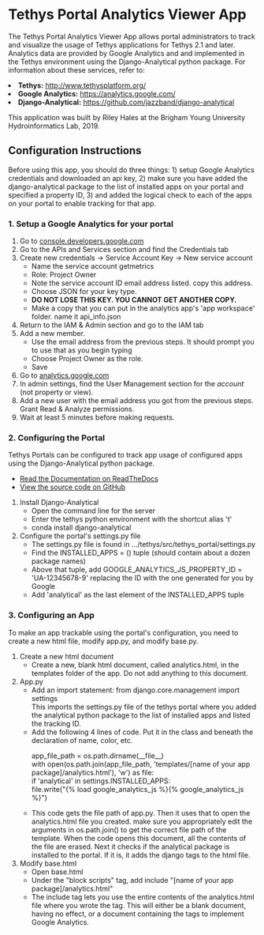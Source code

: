 <h1>Tethys Portal Analytics Viewer App</h1>

<p> The Tethys Portal Analytics Viewer App allows portal administrators to track and visualize the usage of Tethys applications for Tethys 2.1 and later. Analytics data are provided by Google Analytics and and implemented in the Tethys environment using the Django-Analytical python package. For information about these services, refer to:</p>
<li><b>Tethys:</b> <a href="http://www.tethysplatform.org/" target="_blank">http://www.tethysplatform.org/</a>
<li><b>Google Analytics:</b> <a href="https://analytics.google.com/" target="_blank">https://analytics.google.com/</a>
<li><b>Django-Analytical:</b> <a href="https://github.com/jazzband/django-analytical" target="_blank">https://github.com/jazzband/django-analytical</a>

<p>This application was built by Riley Hales at the Brigham Young University Hydroinformatics Lab, 2019.


<h2>Configuration Instructions</h2>
 
 <p>Before using this app, you should do three things: 1) setup Google Analytics credentials and downloaded an api key, 2) make sure you have added the django-analytical package to the list of installed apps on your portal and specified a property ID, 3) and added the logical check to each of the apps on your portal to enable tracking for that app.</p>

  <h3>1. Setup a Google Analytics for your portal</h3>
    <ol>
      <li>Go to <a target="_blank" href="console.developers.google.com">console.developers.google.com</a></li>
      <li>Go to the APIs and Services section and find the Credentials tab</li>
      <li>Create new credentials -> Service Account Key -> New service account
        <ul>
          <li>Name the service account getmetrics</li>
          <li>Role: Project Owner</li>
          <li>Note the service account ID email address listed. copy this address.</li>
          <li>Choose JSON for your key type.</li>
          <li><b>DO NOT LOSE THIS KEY. YOU CANNOT GET ANOTHER COPY.</b></li>
          <li>Make a copy that you can put in the analytics app's 'app workspace' folder. name it api_info.json</li>
        </ul>
      </li>
      <li>Return to the IAM & Admin section and go to the IAM tab</li>
      <li>Add a new member.
        <ul>
          <li>Use the email address from the previous steps. It should prompt you to use that as you begin typing</li>
          <li>Choose Project Owner as the role.</li>
          <li>Save</li>
        </ul>
      <li>Go to <a target="_blank" href="analytics.google.com">analytics.google.com</a></li>
      <li>In admin settings, find the User Management section for the <i>account</i> (not property or view).</li>
      <li>Add a new user with the email address you got from the previous steps. Grant Read & Analyze permissions.</li>
      <li>Wait at least 5 minutes before making requests.</li>
    </ol>


  <h3>2. Configuring the Portal</h3>
  <p>Tethys Portals can be configured to track app usage of configured apps using the Django-Analytical python package.
    <ul>
      <li><a target="_blank" href="https://django-analytical.readthedocs.io/en/latest">Read the Documentation on ReadTheDocs</a> </li>
      <li><a target="_blank" href="https://github.com/jazzband/django-analytical">View the source code on GitHub</a> </li>
    </ul>
  </p>
  <ol>
    <li>Install Django-Analytical
      <ul>
        <li>Open the command line for the server</li>
        <li>Enter the tethys python environment with the shortcut alias 't'</li>
        <li>conda install django-analytical</li>
      </ul>
    </li>
    <li>Configure the portal's settings.py file
      <ul>
        <li>The settings.py file is found in .../tethys/src/tethys_portal/settings.py</li>
        <li>Find the INSTALLED_APPS = () tuple (should contain about a dozen package names)</li>
        <li>Above that tuple, add GOOGLE_ANALYTICS_JS_PROPERTY_ID = 'UA-12345678-9' replacing the ID with the one generated for you by Google</li>
        <li>Add 'analytical' as the last element of the INSTALLED_APPS tuple</li>
      </ul>
    </li>
  </ol>


  <h3>3. Configuring an App</h3>
  <p>To make an app trackable using the portal's configuration, you need to create a new html file, modify app.py, and modify base.py.</p>
  <ol>
    <li>Create a new html document
      <ul>
        <li>Create a new, blank html document, called analytics.html, in the templates folder of the app. Do not add anything to this document.</li>
      </ul>
    </li>
    <li>App.py
      <ul>
        <li>
          Add an import statement: from django.core.management import settings<br>
          This imports the settings.py file of the tethys portal where you added the analytical python package to the list of installed apps and listed the tracking ID.<br>
        </li>
        <li>
          Add the following 4 lines of code. Put it in the class and beneath the declaration of name, color, etc.<br>
          <p>
            app_file_path = os.path.dirname(__file__)<br>
            with open(os.path.join(app_file_path, 'templates/[name of your app package]/analytics.html'), 'w') as file:<br>
            if 'analytical' in settings.INSTALLED_APPS:<br>
            file.write("{% load google_analytics_js %}{% google_analytics_js %}")
          </p>
        </li>
        <li>
            This code gets the file path of app.py. Then it uses that to open the analytics.html file you created.
            make sure you appropriately edit the arguments in os.path.join() to get the correct file path of the
            template. When the code opens this document, all the contents of the file are erased. Next it checks if
            the analytical package is installed to the portal. If it is, it adds the django tags to the html file.
        </li>
      </ul>
    </li>
    <li>Modify base.html
      <ul>
        <li>Open base.html</li>
        <li>Under the "block scripts" tag, add include "[name of your app package]/analytics.html"</li>
        <li>
            The include tag lets you use the entire contents of the analytics.html file where you wrote the tag. This
            will either be a blank document, having no effect, or a document containing the tags to implement Google
            Analytics.
        </li>
      </ul>
    </li>
  </ol>